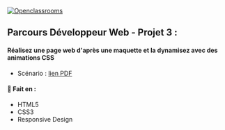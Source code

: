 [![Openclassrooms](https://1to1progress.fr/wp-content/uploads/2019/05/openclassrooms-e1557761236158.png)](https://openclassrooms.com)
## Parcours Développeur Web - Projet 3 :
#### Réalisez une page web d'après une maquette et la dynamisez avec des animations CSS
- Scénario : 
[lien PDF](https://github.com/Ambre1709/P3_Vanneuville_Ambre/blob/master/scenario.pdf)

#### 🔨 Fait en :
* HTML5
* CSS3
* Responsive Design